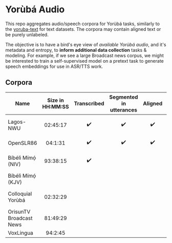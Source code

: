 # Yorùbá Audio

This repo aggregates audio/speech corpora for Yorùbá tasks, similarly to the [yoruba-text](https://github.com/Niger-Volta-LTI/yoruba-text) for text datasets. The corpora may contain aligned text or be purely unlabeled. 

The objective is to have a bird's eye view of _available Yorùbá audio_, and it's metadata and entropy, to **inform additional data collection** tasks & modeling. For example, if we see a large Broadcast news corpus, we might be interested to train a self-supervised model on a pretext task to generate speech embeddings for use in ASR/TTS work.


## Corpora


| Name     |  Size in HH:MM:SS | Transcribed  |  Segmented in utterances  | Aligned | Source |
|----------|:-------:| :-------------:|:------:|:----:|:----:|
| Lagos-NWU |  02:45:17 | ✔️ | ✔️ | ✔️ | [	North-West University](https://repo.sadilar.org/handle/20.500.12185/431)|
| OpenSLR86 | 04:1:31 | ✔️   | ✔️ | ✔️ | [OpenSLR](https://www.openslr.org/86), Google|
|  Bíbélì Mímọ́ (NIV) | 93:38:15 | ✔️ | |  | [Biblica Open Bible](https://open.bible/yoruba-audio-bible/)|
|  Bíbélì Mímọ́ (KJV) | | | | |  [Bible.is](https://github.com/ruohoruotsi/Bible/blob/master/audio/scrape_audio.ipynb)|
| Colloquial Yorùbá | 02:32:29 | | | | [Audio files](https://routledgetextbooks.com/textbooks/colloquial/language/yoruba.php), Textbook|
| OrisunTV Broadcast News | 81:49:29 | | | | Youtube |
| VoxLingua | 94:2:45 | | | | Youtube |

